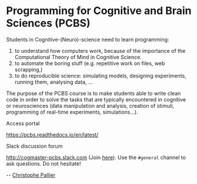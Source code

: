 # Programming for Cognitive and Brain Sciences (PCBS) #

Students in Cognitive-(Neuro)-science need to learn programming:

1. to understand how computers work, because of the importance of the
   Computational Theory of Mind in Cognitive Science.
2. to automate the boring stuff (e.g. repetitive work on files, web
   scrapping,)
3. to do reproducible science: simulating models, designing experiments, running
   them, analysing data, ...


The purpose of the PCBS course is to make students able to write clean code in
order to solve the tasks that are typically encountered in cognitive or
neurosciences (data manipulation and analysis, creation of stimuli, programming
of real-time experiments, simulations...). 

Access portal

  https://pcbs.readthedocs.io/en/latest/

Slack discussion forum

   http://cogmaster-pcbs.slack.com (Join [here](https://join.slack.com/t/cogmaster-pcbs/shared_invite/enQtNzc2MDQ0OTQ4NTUwLWYzZTNmMGQyMzJhOGJlYzZjOGM3NTU1MTZiMDcyMGI5MjlkMjljY2RlMjAzNzk0ODMxZDU1YjBlNWQ4N2U0MmQ)). Use the ``#general`` channel to ask questions. Do not hesitate!

--
[Christophe Pallier](http://www.pallier.org)

